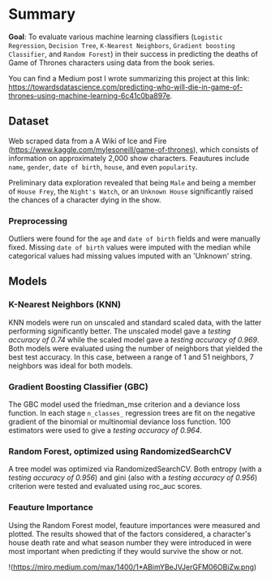 # Summary

**Goal**: 
To evaluate various machine learning classifiers (```Logistic Regression```, ```Decision Tree```, ```K-Nearest Neighbors```, ```Gradient boosting Classifier```, and ```Random Forest```) in their success in predicting the deaths of Game of Thrones characters using data from the book series.

You can find a Medium post I wrote summarizing this project at this link: https://towardsdatascience.com/predicting-who-will-die-in-game-of-thrones-using-machine-learning-6c41c0ba897e. 

## Dataset

Web scraped data from a A Wiki of Ice and Fire (https://www.kaggle.com/mylesoneill/game-of-thrones), which consists of information on approximately 2,000 show characters. Feautures include ```name```, ```gender```, ```date of birth```, ```house```, 
and even ```popularity```.

Preliminary data exploration revealed that being ```Male``` and being a member of ```House Frey```, the ```Night's Watch```, or an ```Unknown House``` significantly raised the chances of a character dying in the show.

### Preprocessing

Outliers were found for the ```age``` and ```date of birth``` fields and were manually fixed. Missing  ```date of birth``` values were imputed with the median while categorical values had missing values imputed with an 'Unknown' string.

## Models

### K-Nearest Neighbors (KNN)

KNN models were run on unscaled and standard scaled data, with the latter performing significantly better. The unscaled model gave a *testing accuracy of 0.74* while the scaled model gave a *testing accuracy of 0.969*. Both models were evaluated using the number of neighbors that yielded the best test accuracy. In this case, between a range of 1 and 51 neighbors, 7 neighbors was ideal for both models.

### Gradient Boosting Classifier (GBC)

The GBC model used the friedman_mse criterion and a deviance loss function. In each stage ```n_classes_``` regression trees are fit on the negative gradient of the binomial or multinomial deviance loss function. 100 estimators were used to give a *testing accuracy of 0.964*. 

### Random Forest, optimized using RandomizedSearchCV

A tree model was optimized via RandomizedSearchCV. Both entropy (with a *testing accuracy of 0.956*) and gini (also with a *testing accuracy of 0.956*) criterion were tested and evaluated using roc_auc scores. 

### Feauture Importance

Using the Random Forest model, feauture importances were measured and plotted. The results showed that of the factors considered, a character's house death rate and what season number they were introduced in were most important when predicting if they would survive the show or not.

!(https://miro.medium.com/max/1400/1*ABimYBeJVJerGFM06OBiZw.png)

